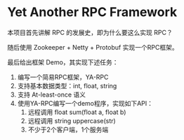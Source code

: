# Yet Another RPC Framework

本项目首先讲解 RPC 的发展史，即为什么要这么实现 RPC？

随后使用 Zookeeper + Netty + Protobuf 实现一个RPC框架。

最后给出框架 Demo，其实现下述任务：

1. 编写一个简易RPC框架，YA-RPC
2. 支持基本数据类型：int, float, string
3. 支持 At-least-once 语义
4. 使用YA-RPC编写一个demo程序，实现如下API：
    1. 远程调用 float sum(float a, float b)
    2. 远程调用 string uppercase(str)
    3. 不少于2个客户端，1个服务端
